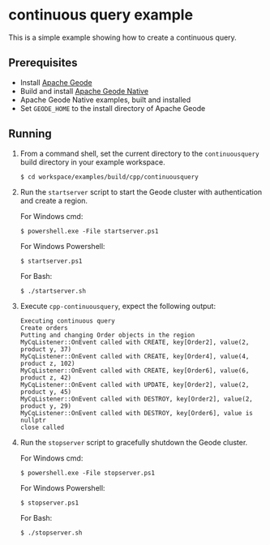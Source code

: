 # continuous query example
This is a simple example showing how to create a continuous query.

## Prerequisites
* Install [Apache Geode](https://geode.apache.org)
* Build and install [Apache Geode Native](https://github.com/apache/geode-native)
* Apache Geode Native examples, built and installed
* Set `GEODE_HOME` to the install directory of Apache Geode

## Running
1. From a command shell, set the current directory to the `continuousquery` build directory in your example workspace.

    ```console
    $ cd workspace/examples/build/cpp/continuousquery
    ```

1. Run the `startserver` script to start the Geode cluster with authentication and create a region.

   For Windows cmd:

    ```console
    $ powershell.exe -File startserver.ps1
    ```

   For Windows Powershell:

    ```console
    $ startserver.ps1
    ```

   For Bash:

    ```console
    $ ./startserver.sh
    ```
  
1. Execute `cpp-continuousquery`, expect the following output:

       Executing continuous query
       Create orders
       Putting and changing Order objects in the region
       MyCqListener::OnEvent called with CREATE, key[Order2], value(2, product y, 37)
       MyCqListener::OnEvent called with CREATE, key[Order4], value(4, product z, 102)
       MyCqListener::OnEvent called with CREATE, key[Order6], value(6, product z, 42)
       MyCqListener::OnEvent called with UPDATE, key[Order2], value(2, product y, 45)
       MyCqListener::OnEvent called with DESTROY, key[Order2], value(2, product y, 29)
       MyCqListener::OnEvent called with DESTROY, key[Order6], value is nullptr
       close called

1. Run the `stopserver` script to gracefully shutdown the Geode cluster.

   For Windows cmd:

    ```console
    $ powershell.exe -File stopserver.ps1
    ```

   For Windows Powershell:

    ```console
    $ stopserver.ps1
    ```

   For Bash:

    ```console
    $ ./stopserver.sh
    ```
